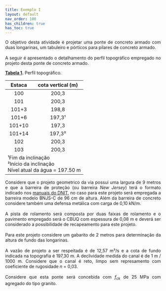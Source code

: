 ```yaml
---
title: Exemplo I
layout: default
nav_order: 100
has_children: true
has_toc: true
---
```


<p align = "justify">
  O objetivo desta atividade é projetar uma ponte de concreto armado com duas longarinas, um tabuleiro e pórticos para pilares de concreto armado.
  <br><br>
  A seguir é apresentado o detalhamento do perfil topográfico empregado no projeto desta ponte de concreto armado.
</p> 

<p align = "left"><b><a href="#tab1">Tabela 1</a>.</b> Perfil topográfico.</p>

<table style="width: 100%"><thead>
  <tr>
    <th>Estaca</th>
    <th>cota vertical (m)</th>
  </tr></thead>
<tbody>
  <tr>
    <td><center>100</center></td>
    <td><center>200,3</center></td>
  </tr>
  <tr>
    <td><center>101</center></td>
    <td><center>200,3</center></td>
  </tr>
  <tr>
    <td><center>101+3</center></td>
    <td><center>198,8</center></td>
  </tr>
  <tr>
    <td><center>101+6</center></td>
    <td><center>197,3¹</center></td>
  </tr>
  <tr>
    <td><center>101+10</center></td>
    <td><center>197,3</center></td>
  </tr>
  <tr>
    <td><center>101+14</center></td>
    <td><center>197,3²</center></td>
  </tr>
  <tr>
    <td><center>102</center></td>
    <td><center>200,3</center></td>
  </tr>
  <tr>
    <td><center>103</center></td>
    <td><center>200,3</center></td>
  </tr>
  <tr>
    <td colspan="2"><left>¹Fim da inclinação<br>²Início da inclinação<br>Nível atual da água = 197.50 m</left></td>
  </tr>
</tbody>
</table>

<p align = "justify">
Considere que o projeto geometrico da via possui uma largura de 9 metros e que a barreira de proteção (ou barreira <i>New Jersey</i>) terá o formato indicado nos <a href="https://www.gov.br/dnit/pt-br/assuntos/planejamento-e-pesquisa/ipr/consulta-publica/ipr_xx_album_barreiras_rigidas_consulta_publica.pdf" target = "_blank" rel = "noopener noreferrer">manuais do DNIT</a>, no caso para este projeto será empregada a barreira modelo BNJS-C de 96 cm de altura. Além da barreira de concreto considere também uma defensa metálica com carga de 0,10 kN/m.
<br><br>
A pista de rolamento será composta por duas faixas de rolamento e o pavimento empregado será o CBUQ com espessura de 0,08 m e deverá ser considerado a possibilidade de recapeamento para este projeto.
<br><br>
Para este projeto considere um gabarito de 2 metros para determinação da altura de fundo das longarinas.
<br><br>
A vazão de projeto a ser respeitada é de 12,57 m³/s e a cota de fundo indicada na topografia é 197,30 m. A declividade medida do canal é de 1 m / 1000 m. Considere que o canal é reto, limpo sem represamento com coeficiente de rugosidade <i>n</i> = 0,03.
<br><br>
Considere que esta ponte será concebida com <i>f<sub>ck<sub></i> de 25 MPa com agregado do tipo granito.
</p> 